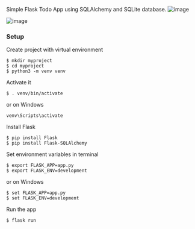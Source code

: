 Simple Flask Todo App using SQLAlchemy and SQLite database.
![image](https://user-images.githubusercontent.com/46083261/184544019-2b0d9eda-5592-482d-b672-07b2b164de2e.png)

![image](https://user-images.githubusercontent.com/46083261/184544072-77f9fbee-3420-4ec8-b6a3-4870ab68520c.png)


### Setup
Create project with virtual environment

```console
$ mkdir myproject
$ cd myproject
$ python3 -m venv venv
```

Activate it
```console
$ . venv/bin/activate
```

or on Windows
```console
venv\Scripts\activate
```

Install Flask
```console
$ pip install Flask
$ pip install Flask-SQLAlchemy
```

Set environment variables in terminal
```console
$ export FLASK_APP=app.py
$ export FLASK_ENV=development
```

or on Windows
```console
$ set FLASK_APP=app.py
$ set FLASK_ENV=development
```

Run the app
```console
$ flask run
```
